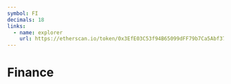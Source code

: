 ```yaml
---
symbol: FI
decimals: 18
links:
  - name: explorer
    url: https://etherscan.io/token/0x3EfE03C53f94B65099dFF79b7Ca5Abf37a0B028c
---
```


# Finance
